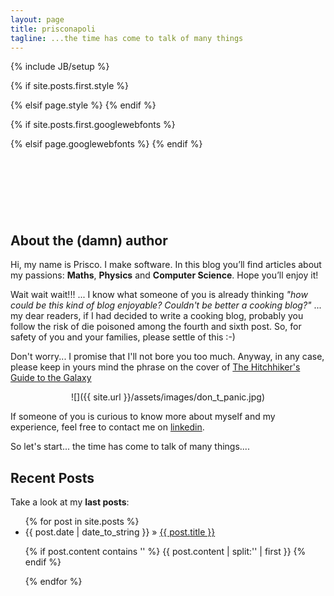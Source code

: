 ```yaml
---
layout: page
title: prisconapoli
tagline: ...the time has come to talk of many things
---
```

{% include JB/setup %}

{% if site.posts.first.style %}
  <link rel="stylesheet" href="/css/art-direction/{{ site.posts.first.style }}">
{% elsif page.style %}
  <link rel="stylesheet" href="/css/art-direction/{{ page.style }}">
{% endif %}

{% if site.posts.first.googlewebfonts %}
  <link href='http://fonts.googleapis.com/css?family={{ site.posts.first.googlewebfonts }}'>
{% elsif page.googlewebfonts %}
  <link href='http://fonts.googleapis.com/css?family={{ page.googlewebfonts }}'>
{% endif %}


<script async src="//pagead2.googlesyndication.com/pagead/js/adsbygoogle.js"></script>
<!-- Ads1 -->
<ins class="adsbygoogle"
     style="display:inline-block;width:728px;height:90px"
     data-ad-client="ca-pub-8829897225279483"
     data-ad-slot="2104974859"></ins>
<script>
(adsbygoogle = window.adsbygoogle || []).push({});
</script>


## About the (damn) author 
Hi, my name is Prisco. I make software. In this blog you’ll find articles about my passions: **Maths**, **Physics** and **Computer Science**. Hope you’ll enjoy it! 

Wait wait wait!!! ... I know what someone of you is already thinking *"how could be this kind of blog enjoyable? Couldn't be better a cooking blog?"* 
 ... my dear readers, if I had decided to write a cooking blog, probably you follow the risk of die poisoned among the fourth and sixth post. So, for safety of you and your families, please settle of this :-) 

Don't worry... I promise that I'll not bore you too much.  Anyway, in any case, please keep in yours mind the phrase on the cover of [The Hitchhiker's Guide to the Galaxy](http://en.wikipedia.org/wiki/The_Hitchhiker%27s_Guide_to_the_Galaxy)  

<div style="text-align:center" markdown="1">
![]({{ site.url }}/assets/images/don_t_panic.jpg)
</div>


If someone of you is curious to know more about myself and my experience, feel free to contact me on [linkedin](http://ie.linkedin.com/in/prisconapoli/). 

So let's start... the time has come to talk of many things....


<script type="text/javascript"><!--
google_ad_client = "ca-pub-8829897225279483";
/* Ads1 */
google_ad_slot = "2104974859";
google_ad_width = 728;
google_ad_height = 90;
//-->
</script>
<script type="text/javascript"
src="//pagead2.googlesyndication.com/pagead/show_ads.js">
</script>


## Recent Posts

Take a look at my **last posts**:

<ul class="posts">
  {% for post in site.posts %}
    <li>
    <span>{{ post.date | date_to_string }}</span> &raquo; <a href="{{ BASE_PATH }}{{ post.url }}">{{ post.title }}</a>
    <p>{% if post.content contains '<!--more-->' %}
        {{ post.content | split:'<!--more-->' | first }}
    {% endif %}</p>
    </li>
  {% endfor %}
</ul>
